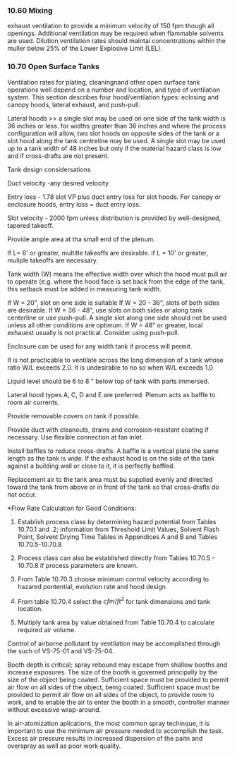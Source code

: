 ### 10.60 Mixing

exhaust ventilation to provide a minimum velocity of 150 fpm though all
openings.  Additional ventilation may be required when flammable
solvents are used. Dilution ventilation rates should maintai
concentrations within the muller below 25% of the Lower Explosive Limit
(LEL).



### 10.70 Open Surface Tanks

Ventilation rates for plating, cleaningnand other open surface tank
operations well depend on a number and location, and type of ventilation
system. This section describes four hood/ventilation types: eclosing and
canopy hoods, lateral exhaust, and push-pull.

Lateral hoods >> a single slot may be used on one side of the tank width
is 36 inches or less. for widths greater than 36 inches and where the
process configuration will allow, two slot hoods on opposite sides of
the tank or a slot hood along the tank centreline may be used.  A single
slot may be used up to a tank width of 48 inches but only if the
material hazard class is low and if cross-drafts are not present.

Tank design considersations

Duct velocity -any desired velocity

Entry loss - 1.78 slot VP plus duct entry loss for slot hoods. For
canopy or enclosure hoods, entry loss = duct entry loss.

Slot velocity - 2000 fpm unless distribution is provided by
well-designed, tapered takeoff.

Provide ample area at tha small end of the plenum.

If L= 6' or greater, multitle takeoffs are desirable. if L = 10' or
greater, muliple takeoffs are necessary.

Tank width (W) means the effective width over which the hood must pull
air to operate (e.g. where the hood face is set back from the edge of
the tank, this setback must be added in measuring tank width.

If W = 20", slot on one side is suitable
If W = 20 - 36", slots of both sides are desirable.
If W = 36 - 48", use slots on both sides or along tank centerline or use
push-pull. A single slot along one side should not be used unless all
other conditions are optimum.
If W = 48" or greater, local exhauest usually is not practical. Consider
using push-pull.

Enclosure can be used for any width tank if process will permit.

It is not practicable to ventilate across the long dimension of a tank
whose ratio W/L exceeds 2.0. It is undesirable to no so when W/L exceeds
1.0

Liquid level should be 6 to 8 " below top of tank with parts immersed.

Lateral hood types A, C, D and E are preferred. Plenum acts as baffle to
room air currents.

Provide removable covers on tank if possible.

Provide duct with cleanouts, drains and corrosion-resistant coating if
necessary. Use flexible connection at fan inlet.

Install baffles to reduce cross-drafts. A baffle is a vertical plate the
same length as the tank is wide. If the exhaust hood is on the side of
the tank against a building wall or close to it, it is perfectly
baffled.

Replacement air to the tank area must bu supplied evenly and directed
toward the tank from above or in front of the tank so that cross-drafts
do not occur.

*Flow Rate Calculation for Good Conditions:

1. Establish process class by determining hazard potential from Tables
   10.70.1 and .2; information from Threshold Limit Values, Solvent
   Flash Point, Solvent Drying Time Tables in Appendices A and B and
   Tables 10.70.5-10.70.8
   
2. Process class can also be established directly from Tables 10.70.5 -
   10.70.8 if process parameters are known.
   
3. From Table 10.70.3 choose minimum control velocity according to
   hazared pontential; evolution rate and hood design
   
4. From table 10.70.4 select the $cfm/ft^2$ for tank dimensions and tank
   location.
   
5. Multiply tank area by value obtained from Table 10.70.4 to calculate
   required air volume.
   
 Control of airborne pollutant by ventilation may be accomplished
 through the such of VS-75-01 and VS-75-04.
 
 Booth depth is critical; spray rebound may escape from shallow booths
 and increase exposures. The size of the booth is governed principally
 by the size of the object being coated. Sufficient space must be
 provided to permit air flow on all sides of the object, being coated.
 Sufficient space must be provided to permit air flow on all sides of
 the object, to provide room to work, and to enable the air to enter the
 booth in a smooth, controller manner without excessive wrap-around.
 
 In air-atomization aplications, the most common spray techinque, it is
 important to use the minimum air pressure needed to accomplish the
 task. Excess air pressure results in increased dispersion of the paitn
 and overspray as well as poor work quality.
 
 
 

 

